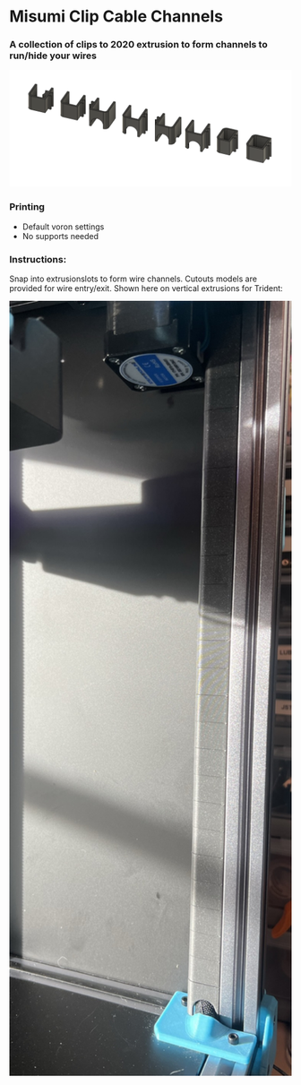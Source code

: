 # Misumi Clip Cable Channels
 ### A collection of clips to 2020 extrusion to form channels to run/hide your wires 

<img src="./Images/Misumi Clip Channels.png" width=600>

### Printing
  * Default voron settings
  * No supports needed

### Instructions:
 
Snap into extrusionslots to form wire channels. Cutouts models are provided for wire entry/exit. Shown here on vertical extrusions for Trident:

<img src="./Images/channel-installed.jpg" width=600>
